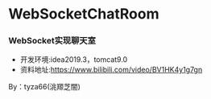 # WebSocketChatRoom
### WebSocket实现聊天室
- 开发环境:idea2019.3，tomcat9.0
- 资料地址:https://www.bilibili.com/video/BV1HK4y1g7gn

By：tyza66(洮羱芝闇)

